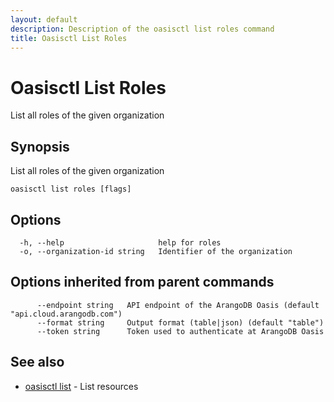 ```yaml
---
layout: default
description: Description of the oasisctl list roles command
title: Oasisctl List Roles
---
```

# Oasisctl List Roles

List all roles of the given organization

## Synopsis

List all roles of the given organization

```
oasisctl list roles [flags]
```

## Options

```
  -h, --help                     help for roles
  -o, --organization-id string   Identifier of the organization
```

## Options inherited from parent commands

```
      --endpoint string   API endpoint of the ArangoDB Oasis (default "api.cloud.arangodb.com")
      --format string     Output format (table|json) (default "table")
      --token string      Token used to authenticate at ArangoDB Oasis
```

## See also

* [oasisctl list](oasisctl-list.html)	 - List resources


